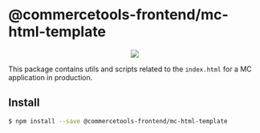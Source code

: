 # @commercetools-frontend/mc-html-template

<p align="center">
  <a href="https://www.npmjs.com/package/@commercetools-frontend/mc-html-template"><img src="https://img.shields.io/npm/v/@commercetools-frontend/mc-html-template.svg"></a>
</p>

This package contains utils and scripts related to the `index.html` for a MC application in production.

## Install

```bash
$ npm install --save @commercetools-frontend/mc-html-template
```
